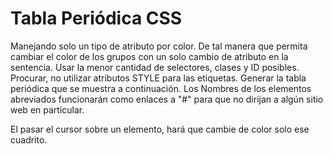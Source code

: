 # Tabla Periódica CSS

Manejando solo un tipo de atributo por color. De tal manera que permita cambiar el color de los grupos con un solo cambio de atributo en la sentencia.
Usar la menor cantidad de selectores, clases y ID posibles.
Procurar, no utilizar atributos STYLE para las etiquetas.
Generar la tabla periódica que se muestra a continuación.
Los Nombres de los elementos abreviados funcionarán como enlaces a "#" para que no dirijan a algún sitio web en particular.

El pasar el cursor sobre un elemento, hará que cambie de color solo ese cuadrito.
